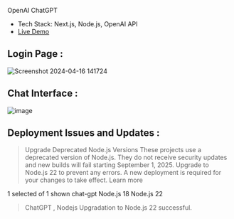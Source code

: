 OpenAI ChatGPT
- Tech Stack: Next.js, Node.js, OpenAI API
- [Live Demo](https://chat-gpt-phi-virid-93.vercel.app/)
  
## Login Page : 
![Screenshot 2024-04-16 141724](https://github.com/thesumitsuryawanshi/ChatGPT/assets/58788722/f306d5d1-8374-4334-8f26-34c745169b44)

## Chat Interface  :
![image](https://github.com/thesumitsuryawanshi/ChatGPT/assets/58788722/86d16565-f252-4b76-9abc-73823c46258f)

## Deployment Issues and Updates :
> Upgrade Deprecated Node.js Versions
These projects use a deprecated version of Node.js. They do not receive security updates and new builds will fail starting September 1, 2025. Upgrade to Node.js 22 to prevent any errors. A new deployment is required for your changes to take effect. Learn more

1 selected of 1 shown chat-gpt Node.js 18  Node.js 22
> ChatGPT , Nodejs Upgradation to Node.js 22 successful.
